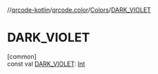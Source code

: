 //[qrcode-kotlin](../../../index.md)/[qrcode.color](../index.md)/[Colors](index.md)/[DARK_VIOLET](-d-a-r-k_-v-i-o-l-e-t.md)

# DARK_VIOLET

[common]\
const val [DARK_VIOLET](-d-a-r-k_-v-i-o-l-e-t.md): [Int](https://kotlinlang.org/api/latest/jvm/stdlib/kotlin-stdlib/kotlin/-int/index.html)
